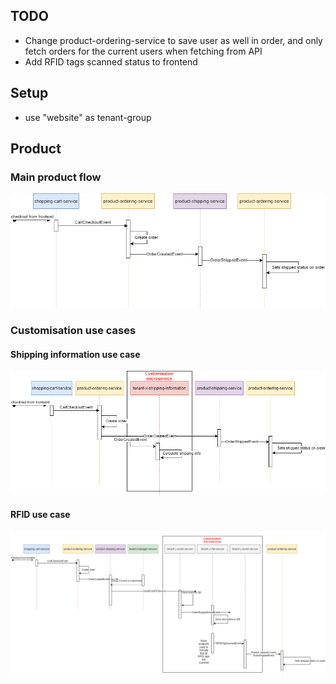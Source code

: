 <h2>TODO</h2>

<ul>
    <li>Change product-ordering-service to save user as well in order, and only fetch orders for the current users when fetching from API</li>
    <li>Add RFID tags scanned status to frontend</li>
</ul>

<h2>Setup</h2>
<ul>
  <li>use "website" as tenant-group</li>
</ul>


<h2>Product</h2>
<h3>Main product flow</h3>
<img src="https://github.com/Zhiftie/sportStoreMigration/blob/main/main_product_flow.png" alt="Main product flow sequence diagram">
<h3>Customisation use cases</h3>
<h4>Shipping information use case</h4>
<img src="https://github.com/Zhiftie/sportStoreMigration/blob/main/shipping_information_flow.png" alt="Shipping information sequence diagram">
<h4>RFID use case</h4>
<img src="https://github.com/Zhiftie/sportStoreMigration/blob/main/rfid_flow.png" alt="RFID use case sequence diagram">
